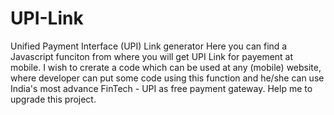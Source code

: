 # UPI-Link
Unified Payment Interface (UPI) Link generator
Here you can find a Javascript funciton from where you will get UPI Link for payement at mobile.
I wish to crerate a code which can be used at any (mobile) website, where developer can put some code using this function and he/she can use India's most advance FinTech - UPI as free payment gateway.
Help me to upgrade this project.
